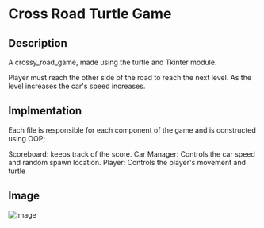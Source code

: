 # Cross Road Turtle Game

## Description
A crossy_road_game, made using the turtle and Tkinter module.

Player must reach the other side of the road to reach the next level. As the level increases the car's speed increases.

## Implmentation
Each file is responsible for each component of the game and is constructed using OOP; 

Scoreboard: keeps track of the score.
Car Manager: Controls the car speed and random spawn location.
Player: Controls the player's movement and turtle

## Image

![image](https://user-images.githubusercontent.com/90845534/211130031-beab9c49-4bd8-460d-aeb2-0fb0f93e9b7f.png)
